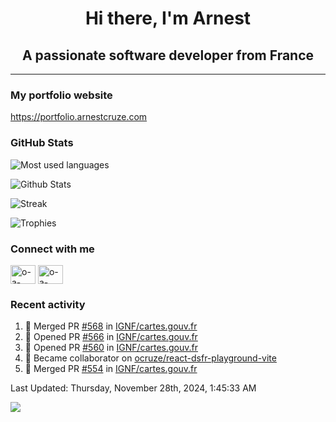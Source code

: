 <h1 align="center">Hi there, I'm Arnest</h1>
<h2 align="center">A passionate software developer from France</h2>

---

### My portfolio website

https://portfolio.arnestcruze.com

### GitHub Stats

![Most used languages](https://github-readme-stats.vercel.app/api/top-langs/?username=ocruze&langs_count=10&layout=compact&hide=tsql)

![Github Stats](https://github-readme-stats.vercel.app/api?username=ocruze&count_private=true&show_icons=true&title_color=fff&text_color=fff&bg_color=30,36d1dc,904e95)

![Streak](https://github-readme-streak-stats.herokuapp.com/?user=ocruze&)

![Trophies](https://github-profile-trophy.vercel.app/?username=ocruze)

### Connect with me

<p align="left">
  <a href="mailto:o.cruze@live.com" target="blank"><img align="center" src="https://upload.wikimedia.org/wikipedia/commons/d/df/Microsoft_Office_Outlook_%282018%E2%80%93present%29.svg" alt="o-a-cruze" height="30" width="40" /></a>
  <a href="https://linkedin.com/in/o-a-cruze" target="blank"><img align="center" src="https://raw.githubusercontent.com/rahuldkjain/github-profile-readme-generator/master/src/images/icons/Social/linked-in-alt.svg" alt="o-a-cruze" height="30" width="40" /></a>
</p>

### Recent activity

<!--RECENT_ACTIVITY:start-->
1. 🎉 Merged PR [#568](https://github.com/IGNF/cartes.gouv.fr/pull/568) in [IGNF/cartes.gouv.fr](https://github.com/IGNF/cartes.gouv.fr)
2. 💪 Opened PR [#566](https://github.com/IGNF/cartes.gouv.fr/pull/566) in [IGNF/cartes.gouv.fr](https://github.com/IGNF/cartes.gouv.fr)
3. 💪 Opened PR [#560](https://github.com/IGNF/cartes.gouv.fr/pull/560) in [IGNF/cartes.gouv.fr](https://github.com/IGNF/cartes.gouv.fr)
4. 🤝 Became collaborator on [ocruze/react-dsfr-playground-vite](https://github.com/ocruze/react-dsfr-playground-vite)
5. 🎉 Merged PR [#554](https://github.com/IGNF/cartes.gouv.fr/pull/554) in [IGNF/cartes.gouv.fr](https://github.com/IGNF/cartes.gouv.fr)
<!--RECENT_ACTIVITY:end-->

<!--RECENT_ACTIVITY:last_update-->
Last Updated: Thursday, November 28th, 2024, 1:45:33 AM
<!--RECENT_ACTIVITY:last_update_end-->

[![](https://visitcount.itsvg.in/api?id=ocruze&label=Profile%20Views&pretty=false)](https://visitcount.itsvg.in)
